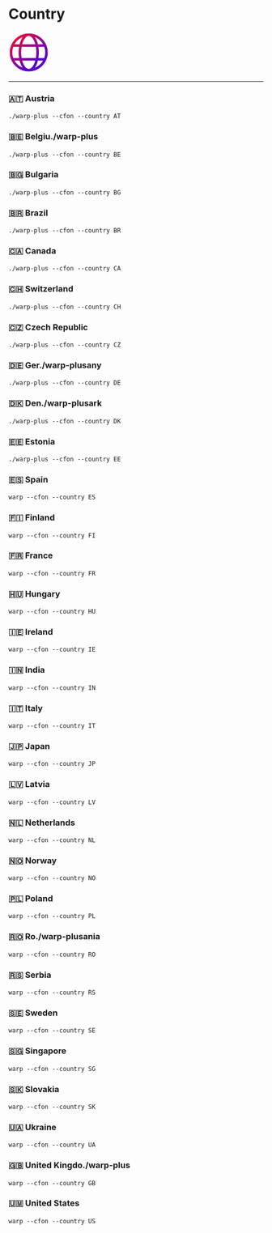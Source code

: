 # Country
<img src="https://github.com/FarhadElahi/CF/blob/main/Info/Country.png" width="80">

___
### 🇦🇹 Austria
```
./warp-plus --cfon --country AT
```
### 🇧🇪 Belgiu./warp-plus
```
./warp-plus --cfon --country BE
```
### 🇧🇬 Bulgaria
```
./warp-plus --cfon --country BG
```
### 🇧🇷 Brazil
```
./warp-plus --cfon --country BR
```
### 🇨🇦 Canada
```
./warp-plus --cfon --country CA
```
### 🇨🇭 Switzerland
```
./warp-plus --cfon --country CH
```
### 🇨🇿 Czech Republic
```
./warp-plus --cfon --country CZ
```
### 🇩🇪 Ger./warp-plusany
```
./warp-plus --cfon --country DE
```
### 🇩🇰 Den./warp-plusark
```
./warp-plus --cfon --country DK
```
### 🇪🇪 Estonia
```
./warp-plus --cfon --country EE
```
### 🇪🇸 Spain
```
warp --cfon --country ES
```
### 🇫🇮 Finland
```
warp --cfon --country FI
```
### 🇫🇷 France
```
warp --cfon --country FR
```
### 🇭🇺 Hungary
```
warp --cfon --country HU
```
### 🇮🇪 Ireland
```
warp --cfon --country IE
```
### 🇮🇳 India
```
warp --cfon --country IN
```
### 🇮🇹 Italy
```
warp --cfon --country IT
```
### 🇯🇵 Japan
```
warp --cfon --country JP
```
### 🇱🇻 Latvia
```
warp --cfon --country LV
```
### 🇳🇱 Netherlands
```
warp --cfon --country NL
```
### 🇳🇴 Norway
```
warp --cfon --country NO
```
### 🇵🇱 Poland
```
warp --cfon --country PL
```
### 🇷🇴 Ro./warp-plusania
```
warp --cfon --country RO
```
### 🇷🇸 Serbia
```
warp --cfon --country RS
```
### 🇸🇪 Sweden
```
warp --cfon --country SE
```
### 🇸🇬 Singapore
```
warp --cfon --country SG
```
### 🇸🇰 Slovakia
```
warp --cfon --country SK
```
### 🇺🇦 Ukraine
```
warp --cfon --country UA
```
### 🇬🇧 United Kingdo./warp-plus
```
warp --cfon --country GB
``` 
### 🇺🇲 United States
```
warp --cfon --country US
```
